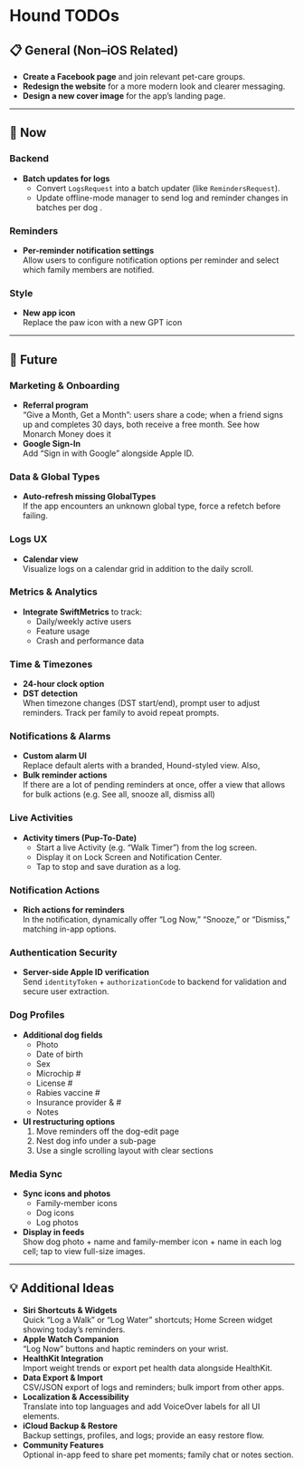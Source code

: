 # Hound TODOs

## 📋 General (Non–iOS Related)
- **Create a Facebook page** and join relevant pet-care groups.  
- **Redesign the website** for a more modern look and clearer messaging.  
- **Design a new cover image** for the app’s landing page.

---

## 🚀 Now

### Backend
- **Batch updates for logs**  
  - Convert `LogsRequest` into a batch updater (like `RemindersRequest`).  
  - Update offline-mode manager to send log and reminder changes in batches per dog
.
### Reminders
- **Per-reminder notification settings**  
  Allow users to configure notification options per reminder and select which family members are notified.

### Style
- **New app icon**  
  Replace the paw icon with a new GPT icon

---

## 🎯 Future

### Marketing & Onboarding
- **Referral program**  
  “Give a Month, Get a Month”: users share a code; when a friend signs up and completes 30 days, both receive a free month. See how Monarch Money does it  
- **Google Sign-In**  
  Add “Sign in with Google” alongside Apple ID.

### Data & Global Types
- **Auto-refresh missing GlobalTypes**  
  If the app encounters an unknown global type, force a refetch before failing.

### Logs UX
- **Calendar view**  
  Visualize logs on a calendar grid in addition to the daily scroll.

### Metrics & Analytics
- **Integrate SwiftMetrics** to track:  
  - Daily/weekly active users  
  - Feature usage  
  - Crash and performance data

### Time & Timezones
- **24-hour clock option**  
- **DST detection**  
  When timezone changes (DST start/end), prompt user to adjust reminders. Track per family to avoid repeat prompts.

### Notifications & Alarms
- **Custom alarm UI**  
  Replace default alerts with a branded, Hound-styled view.  Also,
- **Bulk reminder actions**  
  If there are a lot of pending reminders at once, offer a view that allows for bulk actions (e.g. See all, snooze all, dismiss all)

### Live Activities
- **Activity timers (Pup-To-Date)**  
  - Start a live Activity (e.g. “Walk Timer”) from the log screen.  
  - Display it on Lock Screen and Notification Center.  
  - Tap to stop and save duration as a log.

### Notification Actions
- **Rich actions for reminders**  
  In the notification, dynamically offer “Log Now,” “Snooze,” or “Dismiss,” matching in-app options.

### Authentication Security
- **Server-side Apple ID verification**  
  Send `identityToken` + `authorizationCode` to backend for validation and secure user extraction.

### Dog Profiles
- **Additional dog fields**  
  - Photo  
  - Date of birth  
  - Sex  
  - Microchip #  
  - License #  
  - Rabies vaccine #  
  - Insurance provider & #  
  - Notes  
- **UI restructuring options**  
  1. Move reminders off the dog-edit page  
  2. Nest dog info under a sub-page  
  3. Use a single scrolling layout with clear sections

### Media Sync
- **Sync icons and photos**  
  - Family-member icons  
  - Dog icons  
  - Log photos  
- **Display in feeds**  
  Show dog photo + name and family-member icon + name in each log cell; tap to view full-size images.

---

## 💡 Additional Ideas

- **Siri Shortcuts & Widgets**  
  Quick “Log a Walk” or “Log Water” shortcuts; Home Screen widget showing today’s reminders.  
- **Apple Watch Companion**  
  “Log Now” buttons and haptic reminders on your wrist.  
- **HealthKit Integration**  
  Import weight trends or export pet health data alongside HealthKit.  
- **Data Export & Import**  
  CSV/JSON export of logs and reminders; bulk import from other apps.  
- **Localization & Accessibility**  
  Translate into top languages and add VoiceOver labels for all UI elements.  
- **iCloud Backup & Restore**  
  Backup settings, profiles, and logs; provide an easy restore flow.  
- **Community Features**  
  Optional in-app feed to share pet moments; family chat or notes section.
